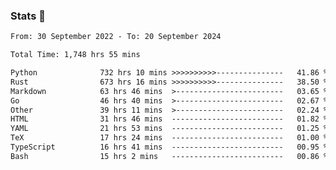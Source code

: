 ### Stats 👋
<!--START_SECTION:waka-->

```txt
From: 30 September 2022 - To: 20 September 2024

Total Time: 1,748 hrs 55 mins

Python              732 hrs 10 mins >>>>>>>>>>---------------   41.86 %
Rust                673 hrs 16 mins >>>>>>>>>>---------------   38.50 %
Markdown            63 hrs 46 mins  >------------------------   03.65 %
Go                  46 hrs 40 mins  >------------------------   02.67 %
Other               39 hrs 11 mins  >------------------------   02.24 %
HTML                31 hrs 46 mins  -------------------------   01.82 %
YAML                21 hrs 53 mins  -------------------------   01.25 %
TeX                 17 hrs 24 mins  -------------------------   01.00 %
TypeScript          16 hrs 41 mins  -------------------------   00.95 %
Bash                15 hrs 2 mins   -------------------------   00.86 %
```

<!--END_SECTION:waka-->

<!--
**buhaytza2005/buhaytza2005** is a ✨ _special_ ✨ repository because its `README.md` (this file) appears on your GitHub profile.

Here are some ideas to get you started:

- 🔭 I’m currently working on ...
- 🌱 I’m currently learning ...
- 👯 I’m looking to collaborate on ...
- 🤔 I’m looking for help with ...
- 💬 Ask me about ...
- 📫 How to reach me: ...
- 😄 Pronouns: ...
- ⚡ Fun fact: ...
-->


